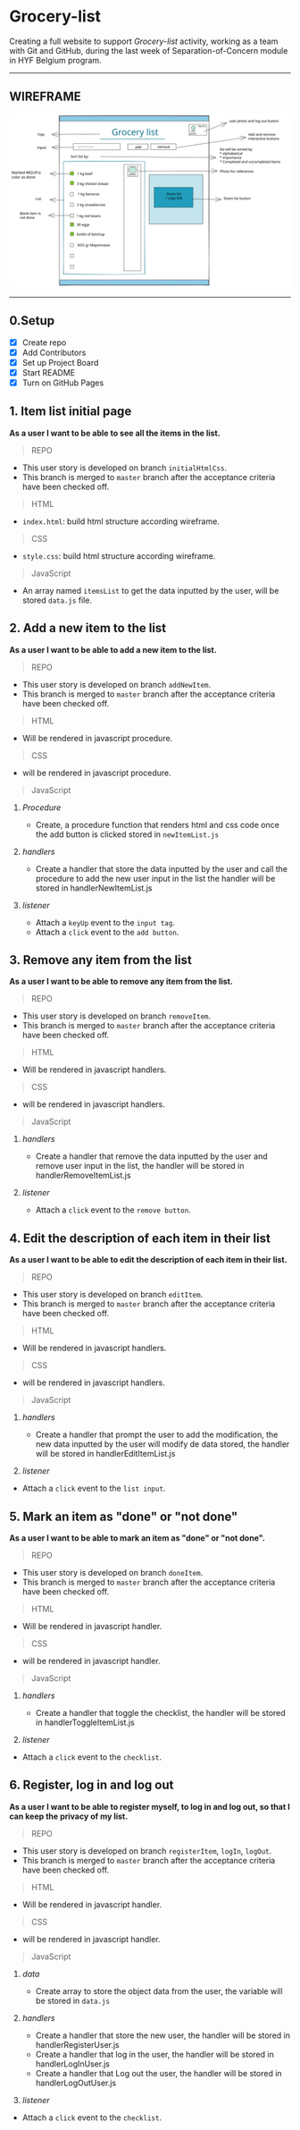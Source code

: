 # Grocery-list

Creating a full website to support _Grocery-list_ activity, working as a team with Git and GitHub, during the last week of Separation-of-Concern module in HYF Belgium program.

---

## WIREFRAME

![wireframe](../public/wireframe.svg)

---

## 0.Setup

- [x] Create repo
- [x] Add Contributors
- [x] Set up Project Board
- [x] Start README
- [x] Turn on GitHub Pages

## 1. Item list initial page

**As a user I want to be able to see all the items in the list.**

> REPO

- This user story is developed on branch `initialHtmlCss`.
- This branch is merged to `master` branch after the acceptance criteria have been checked off.

> HTML

- `index.html`: build html structure according wireframe.

> CSS

- `style.css`: build html structure according wireframe.

> JavaScript

- An array named `itemsList` to get the data inputted by the user, will be stored `data.js` file.

## 2. Add a new item to the list

**As a user I want to be able to add a new item to the list.**

> REPO

- This user story is developed on branch `addNewItem`.
- This branch is merged to `master` branch after the acceptance criteria have been checked off.

> HTML

- Will be rendered in javascript procedure.

> CSS

- will be rendered in javascript procedure.

> JavaScript

1. _Procedure_

   - Create, a procedure function that renders html and css code once the add button is clicked stored in `newItemList.js`

2. _handlers_

   - Create a handler that store the data inputted by the user and call the procedure to add the new user input in the list the handler will be stored in handlerNewItemList.js
  
3. _listener_

   - Attach a `keyUp` event to the `input tag`.
   - Attach a `click` event to the `add button`.

## 3. Remove any item from the list

**As a user I want to be able to remove any item from the list.**

> REPO

- This user story is developed on branch `removeItem`.
- This branch is merged to `master` branch after the acceptance criteria have been checked off.

> HTML

- Will be rendered in javascript handlers.

> CSS

- will be rendered in javascript handlers.

> JavaScript

1. _handlers_

   - Create a handler that remove the data inputted by the user and remove  user input in the list, the handler will be stored in handlerRemoveItemList.js
  
2. _listener_

   - Attach a `click` event to the `remove button`.

## 4. Edit the description of each item in their list

**As a user I want to be able to edit the description of each item in their list.**

> REPO

- This user story is developed on branch `editItem`.
- This branch is merged to `master` branch after the acceptance criteria have been checked off.

> HTML

- Will be rendered in javascript handlers.

> CSS

- will be rendered in javascript handlers.

> JavaScript

1. _handlers_

   - Create a handler that prompt the user to add the modification, the new data inputted by the user will modify de data stored, the handler will be stored in handlerEditItemList.js
  
2. _listener_

- Attach a `click` event to the `list input`.

## 5. Mark an item as "done" or "not done"

**As a user I want to be able to mark an item as "done" or "not done".**

> REPO

- This user story is developed on branch `doneItem`.
- This branch is merged to `master` branch after the acceptance criteria have been checked off.

> HTML

- Will be rendered in javascript handler.

> CSS

- will be rendered in javascript handler.

> JavaScript

1. _handlers_

   - Create a handler that toggle the checklist, the handler will be stored in handlerToggleItemList.js
  
2. _listener_

- Attach a `click` event to the `checklist`.

## 6. Register, log in and log out

**As a user I want to be able to register myself, to log in and log out, so that I can keep the privacy of my list.**

> REPO

- This user story is developed on branch `registerItem`, `logIn`, `logOut`.
- This branch is merged to `master` branch after the acceptance criteria have been checked off.

> HTML

- Will be rendered in javascript handler.

> CSS

- will be rendered in javascript handler.

> JavaScript

1. _data_

   - Create array to store the object data from the user, the variable will be stored in `data.js`

2. _handlers_

   - Create a handler that store the new user, the handler will be stored in handlerRegisterUser.js
   - Create a handler that log in the user, the handler will be stored in handlerLogInUser.js
   - Create a handler that Log out the user, the handler will be stored in handlerLogOutUser.js
  
3. _listener_

- Attach a `click` event to the `checklist`.
